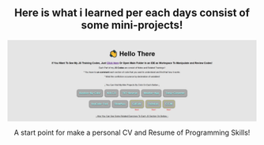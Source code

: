 <h2 align="center">Here is what i learned per each days consist of some mini-projects!</h2>

<img align="center" src="./Images/JSProjects.JPG">

<p align="center">A start point for make a personal CV and Resume of Programming Skills!</p>
